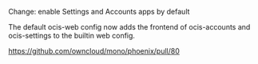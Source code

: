 Change: enable Settings and Accounts apps by default

The default ocis-web config now adds the frontend of ocis-accounts and ocis-settings to the builtin web config.

https://github.com/owncloud/mono/phoenix/pull/80
